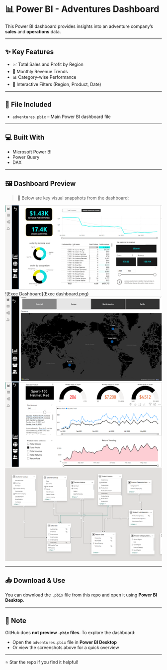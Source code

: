# 📊 Power BI - Adventures Dashboard

This Power BI dashboard provides insights into an adventure company’s **sales** and **operations** data.

---

## ✨ Key Features

- 📈 Total Sales and Profit by Region  
- 📅 Monthly Revenue Trends  
- 📊 Category-wise Performance  
- 🎯 Interactive Filters (Region, Product, Date)

---

## 📁 File Included

- `adventures.pbix` – Main Power BI dashboard file

---

## 💻 Built With

- Microsoft Power BI  
- Power Query  
- DAX

---

## 🖼️ Dashboard Preview

> 📸 Below are key visual snapshots from the dashboard:

![Customer](Customer.png)
![Exec Dashboard](Exec dashboard.png)
![Map](Map.png)
![Product](Product.png)
![Relationship](Relationship.png)

---

## 📥 Download & Use

You can download the `.pbix` file from this repo and open it using **Power BI Desktop**.

---

## 📌 Note

GitHub does **not preview `.pbix` files**. To explore the dashboard:
- Open the `adventures.pbix` file in **Power BI Desktop**
- Or view the screenshots above for a quick overview

---

⭐ Star the repo if you find it helpful!
